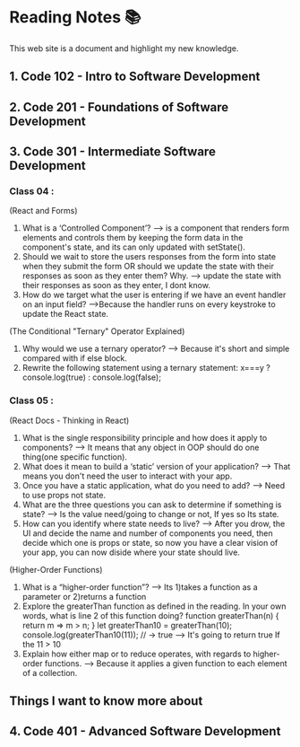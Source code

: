 # Reading Notes 📚

This web site is a document and highlight my new knowledge.

## 1. **Code 102** - Intro to Software Development

## 2. **Code 201** - Foundations of Software Development

## 3. **Code 301** - Intermediate Software Development

### Class 04 :

(React and Forms)

1. What is a ‘Controlled Component’?
--> is a component that renders form elements and controls them by keeping the form data in the component's state, and its can only updated with setState().
2. Should we wait to store the users responses from the form into state when they submit the form OR should we update the state with their responses as soon as they enter them? Why.
--> update the state with their responses as soon as they enter, I dont know.
3. How do we target what the user is entering if we have an event handler on an input field?
-->Because the handler runs on every keystroke to update the React state.

(The Conditional "Ternary" Operator Explained)

1. Why would we use a ternary operator?
--> Because it's short and simple compared with if else block.
2. Rewrite the following statement using a ternary statement:
x===y ? console.log(true) : console.log(false);

### Class 05 :

(React Docs - Thinking in React)

1. What is the single responsibility principle and how does it apply to components?
--> It means that any object in OOP should do one thing(one specific function).
2. What does it mean to build a ‘static’ version of your application?
--> That means you don't need the user to interact with your app.
3. Once you have a static application, what do you need to add?
--> Need to use props not state.
4. What are the three questions you can ask to determine if something is state?
--> Is the value need/going to change or not, If yes so Its state.
5. How can you identify where state needs to live?
--> After you drow, the UI and decide the name and number of components you need, then decide which one is props or state, so now you have a clear vision of your app, you can now diside where your state should live.  

(Higher-Order Functions)

1. What is a “higher-order function”?
--> Its 1)takes a function as a parameter or 2)returns a function
2. Explore the greaterThan function as defined in the reading. In your own words, what is line 2 of this function doing?
function greaterThan(n) {
  return m => m > n;
}
let greaterThan10 = greaterThan(10);
console.log(greaterThan10(11));
// → true
--> It's going to return true If the 11 > 10
3. Explain how either map or to reduce operates, with regards to higher-order functions.
--> Because it applies a given function to each element of a collection.

## Things I want to know more about

## 4. **Code 401** - Advanced Software Development
